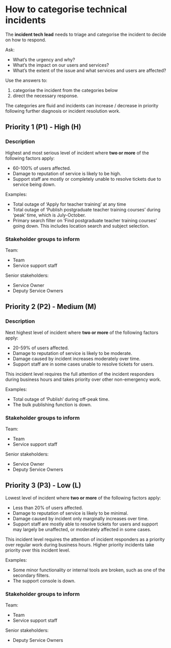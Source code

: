 # How to categorise technical incidents

The **incident tech lead** needs to triage and categorise the incident to decide on how to respond.

Ask:

* What’s the urgency and why?
* What’s the impact on our users and services?
* What’s the extent of the issue and what services and users are affected?

Use the answers to:

1. categorise the incident from the categories below
2. direct the necessary response.

The categories are fluid and incidents can increase / decrease in priority following further diagnosis or incident resolution work.

## Priority 1 (P1) - High (H)

### Description

Highest and most serious level of incident where **two or more** of the following factors apply:

* 60-100% of users affected.
* Damage to reputation of service is likely to be high.
* Support staff are mostly or completely unable to resolve tickets due to service being down.

Examples:

* Total outage of ‘Apply for teacher training’ at any time
* Total outage of ‘Publish postgraduate teacher training courses’ during ‘peak’ time, which is July-October.
* Primary search filter on ‘Find postgraduate teacher training courses’ going down. This includes location search and subject selection.

### Stakeholder groups to inform

Team:

* Team
* Service support staff

Senior stakeholders:

* Service Owner
* Deputy Service Owners

## Priority 2 (P2) - Medium (M)

### Description

Next highest level of incident where **two or more** of the following factors apply:

* 20-59% of users affected.
* Damage to reputation of service is likely to be moderate.
* Damage caused by incident increases moderately over time.
* Support staff are in some cases unable to resolve tickets for users.

This incident level requires the full attention of the incident responders during business hours and takes priority over other non-emergency work.

Examples:
  * Total outage of ‘Publish’ during off-peak time.
  * The bulk publishing function is down.

### Stakeholder groups to inform

Team:

* Team
* Service support staff

Senior stakeholders:

* Service Owner
* Deputy Service Owners

## Priority 3 (P3) - Low (L)

Lowest level of incident where **two or more** of the following factors apply:

* Less than 20% of users affected.
* Damage to reputation of service is likely to be minimal.
* Damage caused by incident only marginally increases over time.
* Support staff are mostly able to resolve tickets for users and support may largely be unaffected, or moderately affected in some cases.

This incident level requires the attention of incident responders as a priority over regular work during business hours. Higher priority incidents take priority over this incident level.

Examples:

* Some minor functionality or internal tools are broken, such as one of the secondary filters.
* The support console is down.

### Stakeholder groups to inform

Team:

* Team
* Service support staff

Senior stakeholders:

* Deputy Service Owners
